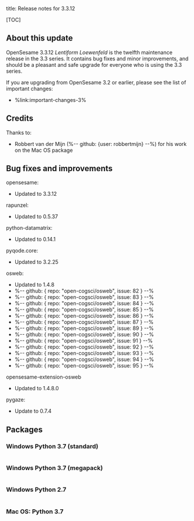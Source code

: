 title: Release notes for 3.3.12


[TOC]


## About this update

OpenSesame 3.3.12 *Lentiform Loewenfeld* is the twelfth maintenance release in the 3.3 series. It contains bug fixes and minor improvements, and should be a pleasant and safe upgrade for everyone who is using the 3.3 series.

If you are upgrading from OpenSesame 3.2 or earlier, please see the list of important changes:

- %link:important-changes-3%


## Credits

Thanks to:

- Robbert van der Mijn (%-- github: {user: robbertmijn} --%) for his work on the Mac OS package


## Bug fixes and improvements

opensesame:

- Updated to 3.3.12


rapunzel:

- Updated to 0.5.37


python-datamatrix:

- Updated to 0.14.1


pyqode.core:

- Updated to 3.2.25


osweb:

- Updated to 1.4.8
- %-- github: { repo: "open-cogsci/osweb", issue: 82 } --% 
- %-- github: { repo: "open-cogsci/osweb", issue: 83 } --% 
- %-- github: { repo: "open-cogsci/osweb", issue: 84 } --% 
- %-- github: { repo: "open-cogsci/osweb", issue: 85 } --% 
- %-- github: { repo: "open-cogsci/osweb", issue: 86 } --% 
- %-- github: { repo: "open-cogsci/osweb", issue: 87 } --%
- %-- github: { repo: "open-cogsci/osweb", issue: 89 } --% 
- %-- github: { repo: "open-cogsci/osweb", issue: 90 } --% 
- %-- github: { repo: "open-cogsci/osweb", issue: 91 } --% 
- %-- github: { repo: "open-cogsci/osweb", issue: 92 } --% 
- %-- github: { repo: "open-cogsci/osweb", issue: 93 } --% 
- %-- github: { repo: "open-cogsci/osweb", issue: 94 } --% 
- %-- github: { repo: "open-cogsci/osweb", issue: 95 } --% 


opensesame-extension-osweb

- Updated to 1.4.8.0


pygaze:

- Update to 0.7.4


## Packages

### Windows Python 3.7 (standard)

```
```


### Windows Python 3.7 (megapack)

```
```


### Windows Python 2.7

```
```


### Mac OS: Python 3.7

```
```
